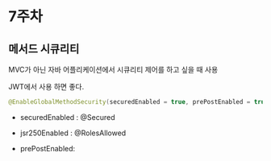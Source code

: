 # 7주차 

## 메서드 시큐리티 

MVC가 아닌 자바 어플리케이션에서 시큐리티 제어를 하고 싶을 때 사용 

JWT에서 사용 하면 좋다. 

~~~Java
@EnableGlobalMethodSecurity(securedEnabled = true, prePostEnabled = true, jsr250Enabled = true)
~~~

- securedEnabled : @Secured

- jsr250Enabled : @RolesAllowed

- prePostEnabled: 
